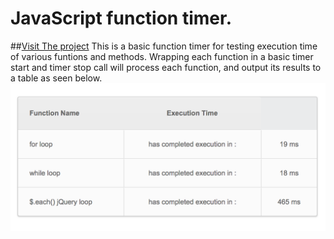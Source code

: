 # JavaScript function timer.
##[Visit The project](http://www.briankapke.com/Function-Timer)
This is a basic function timer for testing execution time of various funtions and methods. Wrapping each function in a basic
timer start and timer stop call will process each function, and output its results to a table as seen below.
![Function Time Table Graphic](function-time-table.png)